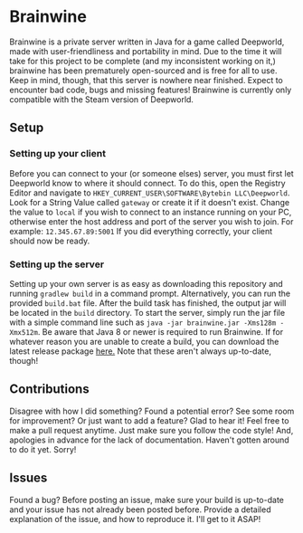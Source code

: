# Brainwine

Brainwine is a private server written in Java for a game called Deepworld, made with user-friendliness and portability in mind.
Due to the time it will take for this project to be complete (and my inconsistent working on it,) brainwine has been prematurely open-sourced
and is free for all to use. Keep in mind, though, that this server is nowhere near finished. Expect to encounter bad code, bugs and missing features!
Brainwine is currently only compatible with the Steam version of Deepworld.

## Setup

### Setting up your client

Before you can connect to your (or someone elses) server, you must first let Deepworld know to where it should connect.
To do this, open the Registry Editor and navigate to `HKEY_CURRENT_USER\SOFTWARE\Bytebin LLC\Deepworld`.
Look for a String Value called `gateway` or create it if it doesn't exist. Change the value to `local` if you wish to connect to an instance running on your PC, otherwise
enter the host address and port of the server you wish to join. For example: `12.345.67.89:5001`
If you did everything correctly, your client should now be ready.

### Setting up the server

Setting up your own server is as easy as downloading this repository and running `gradlew build` in a command prompt.
Alternatively, you can run the provided `build.bat` file. After the build task has finished, the output jar will be located in the `build` directory.
To start the server, simply run the jar file with a simple command line such as `java -jar brainwine.jar -Xms128m -Xmx512m`.
Be aware that Java 8 or newer is required to run Brainwine.
If for whatever reason you are unable to create a build, you can download the latest release package [here.](https://github.com/kuroppoi/brainwine/releases)
Note that these aren't always up-to-date, though!

## Contributions

Disagree with how I did something? Found a potential error? See some room for improvement? Or just want to add a feature?
Glad to hear it! Feel free to make a pull request anytime. Just make sure you follow the code style!
And, apologies in advance for the lack of documentation. Haven't gotten around to do it yet. Sorry!

## Issues

Found a bug? Before posting an issue, make sure your build is up-to-date and your issue has not already been posted before.
Provide a detailed explanation of the issue, and how to reproduce it. I'll get to it ASAP!